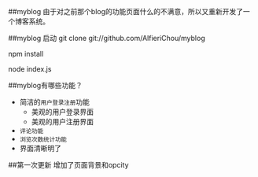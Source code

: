 ##myblog
由于对之前那个blog的功能页面什么的不满意，所以又重新开发了一个博客系统。

##myblog 启动
git clone git://github.com/AlfieriChou/myblog

npm install

node index.js

##myblog有哪些功能？

* 简洁的`用户登录注册`功能
    *  美观的用户登录界面
    *  美观的用户注册界面
* `评论功能`
* `浏览次数统计功能`
* 界面清晰明了


##第一次更新
增加了页面背景和opcity

